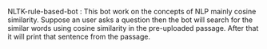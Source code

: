 NLTK-rule-based-bot : This bot work on the concepts of NLP mainly cosine similarity. Suppose an user asks a question then the bot will search for 
the similar words using cosine similarity in the pre-uploaded passage. After that it will print that sentence from the passage.
